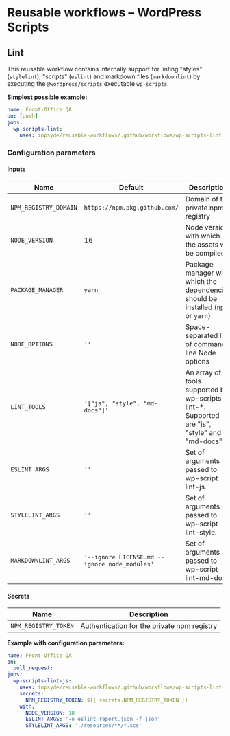 # Reusable workflows – WordPress Scripts

## Lint

This reusable workflow contains internally support for linting "styles" (`stylelint`), "scripts" (`eslint`) and markdown files (`markdownlint`) by executing the `@wordpress/scripts` executable `wp-scripts`.

**Simplest possible example:**

```yml
name: Front-Office QA
on: [push]
jobs:
  wp-scripts-lint:
    uses: inpsyde/reusable-workflows/.github/workflows/wp-scripts-lint.yml@main
```

### Configuration parameters

#### Inputs

| Name                  | Default                                       | Description                                                                                  |
|-----------------------|-----------------------------------------------|----------------------------------------------------------------------------------------------|
| `NPM_REGISTRY_DOMAIN` | `https://npm.pkg.github.com/`                 | Domain of the private npm registry                                                           |
| `NODE_VERSION`        | 16                                            | Node version with which the assets will be compiled                                          |
| `PACKAGE_MANAGER`     | `yarn`                                        | Package manager with which the dependencies should be installed (`npm` or `yarn`)            |
| `NODE_OPTIONS`        | `''`                                          | Space-separated list of command-line Node options                                            |
| `LINT_TOOLS`          | `'["js", "style", "md-docs"]'`                | An array of tools supported by wp-scripts lint-*. Supported are "js", "style" and "md-docs". |
| `ESLINT_ARGS`         | `''`                                          | Set of arguments passed to wp-script lint-js.                                                |
| `STYLELINT_ARGS`      | `''`                                          | Set of arguments passed to wp-script lint-style.                                             |
| `MARKDOWNLINT_ARGS`   | `'--ignore LICENSE.md --ignore node_modules'` | Set of arguments passed to wp-script lint-md-docs                                            |

#### Secrets

| Name                 | Description                                 |
|----------------------|---------------------------------------------|
| `NPM_REGISTRY_TOKEN` | Authentication for the private npm registry |

**Example with configuration parameters:**

```yml
name: Front-Office QA
on:
  pull_request:
jobs:
  wp-scripts-lint-js:
    uses: inpsyde/reusable-workflows/.github/workflows/wp-scripts-lint-js.yml@main
    secrets:
      NPM_REGISTRY_TOKEN: ${{ secrets.NPM_REGISTRY_TOKEN }}
    with:
      NODE_VERSION: 18
      ESLINT_ARGS: '-o eslint_report.json -f json'
      STYLELINT_ARGS: './resources/**/*.scs'
```